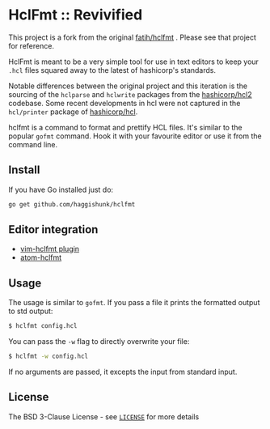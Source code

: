 # HclFmt :: Revivified

This project is a fork from the original [fatih/hclfmt](https://github.com/fatih/hclfmt) .  Please see that project for reference.

HclFmt is meant to be a very simple tool for use in text editors to keep your `.hcl` files squared away to the latest of hashicorp's standards.

Notable differences between the original project and this iteration is the sourcing of the `hclparse` and `hclwrite` packages from the [hashicorp/hcl2](https://github.com/hashicorp/hcl2) codebase.  Some recent developments in hcl were not captured in the `hcl/printer` package of [hashicorp/hcl](https://github.com/hashicorp/hcl).

hclfmt is a command to format and prettify HCL files. It's similar to the
popular `gofmt` command. Hook it with your favourite editor or use it from the
command line.

## Install

If you have Go installed just do:

```bash
go get github.com/haggishunk/hclfmt
```

## Editor integration

* [vim-hclfmt plugin](https://github.com/fatih/vim-hclfmt)
* [atom-hclfmt](https://atom.io/packages/hclfmt)

## Usage

The usage is similar to `gofmt`. If you pass a file it prints the formatted
output to std output:

```bash
$ hclfmt config.hcl
```

You can pass the `-w` flag to directly overwrite your file:

```bash
$ hclfmt -w config.hcl
```

If no arguments are passed, it excepts the input from standard input.


## License

The BSD 3-Clause License - see
[`LICENSE`](https://github.com/haggishunk/hclfmt/blob/master/LICENSE) for more
details

